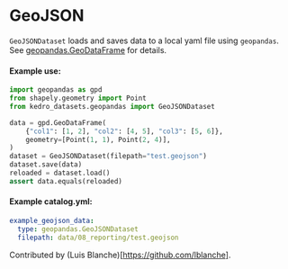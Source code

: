 # GeoJSON

``GeoJSONDataset`` loads and saves data to a local yaml file using ``geopandas``.
See [geopandas.GeoDataFrame](http://geopandas.org/reference/geopandas.GeoDataFrame.html) for details.

#### Example use:

```python
import geopandas as gpd
from shapely.geometry import Point
from kedro_datasets.geopandas import GeoJSONDataset

data = gpd.GeoDataFrame(
    {"col1": [1, 2], "col2": [4, 5], "col3": [5, 6]},
    geometry=[Point(1, 1), Point(2, 4)],
)
dataset = GeoJSONDataset(filepath="test.geojson")
dataset.save(data)
reloaded = dataset.load()
assert data.equals(reloaded)
```

#### Example catalog.yml:

```yaml
example_geojson_data:
  type: geopandas.GeoJSONDataset
  filepath: data/08_reporting/test.geojson
```

Contributed by (Luis Blanche)[https://github.com/lblanche].

